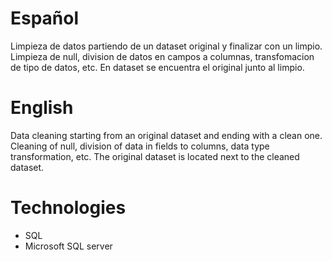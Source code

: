 # Español
Limpieza de datos partiendo de un dataset original y finalizar con un limpio.
Limpieza de null, division de datos en campos a columnas, transfomacion de tipo de datos, etc.
En dataset se encuentra el original junto al limpio.

# English
Data cleaning starting from an original dataset and ending with a clean one.
Cleaning of null, division of data in fields to columns, data type transformation, etc.
The original dataset is located next to the cleaned dataset.

# Technologies
* SQL
* Microsoft SQL server
